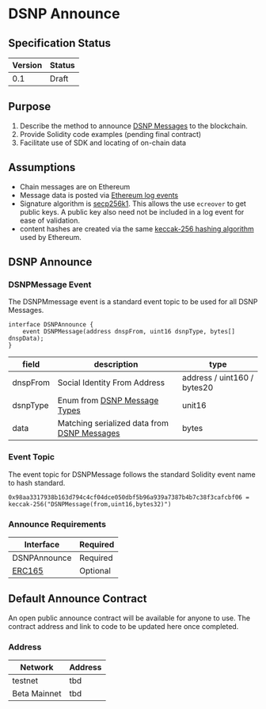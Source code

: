 # DSNP Announce
## Specification Status

| Version | Status |
---------- | ---------
| 0.1     | Draft |

## Purpose
1. Describe the method to announce [DSNP Messages](/DSNP/DSNP-Messages) to the blockchain.
1. Provide Solidity code examples (pending final contract)
1. Facilitate use of SDK and locating of on-chain data

## Assumptions
* Chain messages are on Ethereum
* Message data is posted via [Ethereum log events](https://medium.com/mycrypto/understanding-event-logs-on-the-ethereum-blockchain-f4ae7ba50378)
* Signature algorithm is [secp256k1](https://en.bitcoin.it/wiki/Secp256k1). This allows the use `ecreover`
  to get public keys. A public key also need not be included in a log event for ease of validation.
* content hashes are created via the same [keccak-256 hashing algorithm](https://en.wikipedia.org/wiki/SHA-3) used by Ethereum.

## DSNP Announce

### DSNPMessage Event

The DSNPMmessage event is a standard event topic to be used for all DSNP Messages.

```solidity
interface DSNPAnnounce {
    event DSNPMessage(address dnspFrom, uint16 dsnpType, bytes[] dnspData);
}
```

| field | description | type |
|-------|-------------|------|
| dnspFrom | Social Identity From Address | address / uint160 / bytes20 |
| dsnpType | Enum from [DSNP Message Types](/DSNP/DSNP-Message-Types) | unit16 |
| data | Matching serialized data from [DSNP Messages](/DSNP/DSNP-Messages) | bytes |

### Event Topic

The event topic for DSNPMessage follows the standard Solidity event name to hash standard.
```
0x98aa3317938b163d794c4cf04dce050dbf5b96a939a7387b4b7c38f3cafcbf06 = keccak-256("DSNPMessage(from,uint16,bytes32)")
```

### Announce Requirements

| Interface | Required |
|-----------|----------|
| DSNPAnnounce | Required |
| [ERC165](https://eips.ethereum.org/EIPS/eip-165) | Optional |

## Default Announce Contract

An open public announce contract will be available for anyone to use.
The contract address and link to code to be updated here once completed.

### Address

| Network | Address |
|---------|---------|
| testnet | tbd |
| Beta Mainnet | tbd |